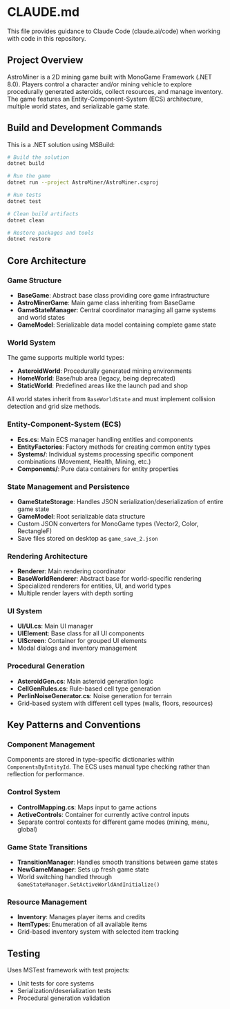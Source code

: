 # CLAUDE.md

This file provides guidance to Claude Code (claude.ai/code) when working with code in this repository.

## Project Overview

AstroMiner is a 2D mining game built with MonoGame Framework (.NET 8.0). Players control a character and/or mining vehicle to explore procedurally generated asteroids, collect resources, and manage inventory. The game features an Entity-Component-System (ECS) architecture, multiple world states, and serializable game state.

## Build and Development Commands

This is a .NET solution using MSBuild:

```bash
# Build the solution
dotnet build

# Run the game
dotnet run --project AstroMiner/AstroMiner.csproj

# Run tests
dotnet test

# Clean build artifacts
dotnet clean

# Restore packages and tools
dotnet restore
```

## Core Architecture

### Game Structure
- **BaseGame**: Abstract base class providing core game infrastructure
- **AstroMinerGame**: Main game class inheriting from BaseGame
- **GameStateManager**: Central coordinator managing all game systems and world states
- **GameModel**: Serializable data model containing complete game state

### World System
The game supports multiple world types:
- **AsteroidWorld**: Procedurally generated mining environments
- **HomeWorld**: Base/hub area (legacy, being deprecated)
- **StaticWorld**: Predefined areas like the launch pad and shop

All world states inherit from `BaseWorldState` and must implement collision detection and grid size methods.

### Entity-Component-System (ECS)
- **Ecs.cs**: Main ECS manager handling entities and components
- **EntityFactories**: Factory methods for creating common entity types
- **Systems/**: Individual systems processing specific component combinations (Movement, Health, Mining, etc.)
- **Components/**: Pure data containers for entity properties

### State Management and Persistence
- **GameStateStorage**: Handles JSON serialization/deserialization of entire game state
- **GameModel**: Root serializable data structure
- Custom JSON converters for MonoGame types (Vector2, Color, RectangleF)
- Save files stored on desktop as `game_save_2.json`

### Rendering Architecture
- **Renderer**: Main rendering coordinator
- **BaseWorldRenderer**: Abstract base for world-specific rendering
- Specialized renderers for entities, UI, and world types
- Multiple render layers with depth sorting

### UI System
- **UI/UI.cs**: Main UI manager
- **UIElement**: Base class for all UI components
- **UIScreen**: Container for grouped UI elements
- Modal dialogs and inventory management

### Procedural Generation
- **AsteroidGen.cs**: Main asteroid generation logic
- **CellGenRules.cs**: Rule-based cell type generation
- **PerlinNoiseGenerator.cs**: Noise generation for terrain
- Grid-based system with different cell types (walls, floors, resources)

## Key Patterns and Conventions

### Component Management
Components are stored in type-specific dictionaries within `ComponentsByEntityId`. The ECS uses manual type checking rather than reflection for performance.

### Control System
- **ControlMapping.cs**: Maps input to game actions
- **ActiveControls**: Container for currently active control inputs
- Separate control contexts for different game modes (mining, menu, global)

### Game State Transitions
- **TransitionManager**: Handles smooth transitions between game states
- **NewGameManager**: Sets up fresh game state
- World switching handled through `GameStateManager.SetActiveWorldAndInitialize()`

### Resource Management
- **Inventory**: Manages player items and credits
- **ItemTypes**: Enumeration of all available items
- Grid-based inventory system with selected item tracking

## Testing
Uses MSTest framework with test projects:
- Unit tests for core systems
- Serialization/deserialization tests
- Procedural generation validation